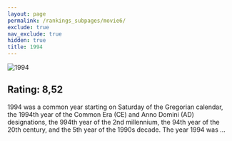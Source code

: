 ```yaml
---
layout: page
permalink: /rankings_subpages/movie6/
exclude: true
nav_exclude: true
hidden: true
title: 1994
---
```


![1994](https://fwcdn.pl/fpo/09/98/998/8021615_1.7.webp)
    
## Rating: 8,52


1994 was a common year starting on Saturday of the Gregorian calendar, the 1994th year of the Common Era (CE) and Anno Domini (AD) designations, the 994th year of the 2nd millennium, the 94th year of the 20th century, and the 5th year of the 1990s decade. The year 1994 was ...